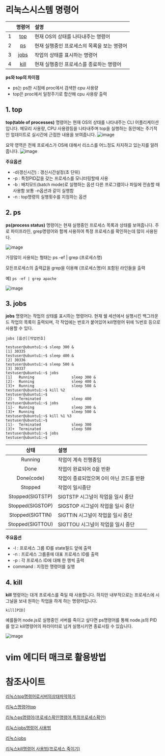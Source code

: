# 리눅스시스템 명령어

||명령어|설명|
|:---:|:---:|:---|
|1|[top](1.-top)|현재 OS의 상태를 나타내주는 명령어|
|2|[ps](2.-ps)|현재 실행중인 프로세스의 목록을 보는 명령어|
|3|[jobs](3.-jobs)|작업의 상태를 표시하는 명령어|
|4|[kill](4.-kill)|현재 실행중인 프로세스를 종료하는 명령어|

**ps와 top의 차이점**
* ps는 ps한 시점에 proc에서 검색한 cpu 사용량
* top은 proc에서 일정주기로 합산해 cpu 사용량 출력


## 1. top
**top(table of processes)** 명령어는 현재 OS의 상태를 나타내주는 CLI 어플리케이션입니다. 메모리 사용량, CPU 사용량등을 나타내주며 top을 실행하는 동안에는 주기적인 업데이트로 실시간에 근접한 내용을 보여줍니다.
![image](https://img1.daumcdn.net/thumb/R1280x0/?scode=mtistory2&fname=https%3A%2F%2Fblog.kakaocdn.net%2Fdn%2Frxlg4%2FbtqYfV2LE3L%2FSW5SbyO65ZUa5PggM3KI8K%2Fimg.png)

요약 영역은 전체 프로세스가 OS에 대해서 리소스를 어느정도 차지하고 있는지를 알려줍니다.
![image](https://img1.daumcdn.net/thumb/R1280x0/?scode=mtistory2&fname=https%3A%2F%2Fblog.kakaocdn.net%2Fdn%2FcIwHTf%2FbtqYiCOXiQk%2F0wpKbRc7uKG8mo9vfKLWiK%2Fimg.png)

**주요옵션**
* -d(갱신시간) : 갱신시간설정(초 단위)
* -p : 특정PID값을 갖는 프로세스를 모니터링할때 사용
* -b : 배치모드(batch mode)로 실행하는 옵션 다른 프로그램이나 파일에 전송할 때 사용함 보통 -n옵션과 같이 실행함
* -n : top명령의 실행횟수를 지정하는 옵션

## 2. ps
**ps(process status)** 명령어는 현재 실행중인 프로세스 목록과 상태를 보여줍니다. 주로 파이프라인, grep명령어와 함께 사용하여 특정 프로세스를 확인하는데 많이 사용된다.

![image](https://img1.daumcdn.net/thumb/R1280x0/?scode=mtistory2&fname=http%3A%2F%2Fcfile29.uf.tistory.com%2Fimage%2F992BFB3A5BC6E4EE29CE2E)

가장많이 사용되는 형태는 ps -ef | grep (프로세스명)

모든프로세스의 출력값을 grep을 이용해 (프로세스명)이 포함된 라인들을 출력

예) `ps -ef | grep apache`

![image](https://img1.daumcdn.net/thumb/R1280x0/?scode=mtistory2&fname=http%3A%2F%2Fcfile25.uf.tistory.com%2Fimage%2F99CB14385BC6EE9417CC26)

## 3. jobs
**jobs** 명령어는 작업의 상태를 표시하는 명령어다. 현재 쉘 세션에서 실행시킨 백그라운드 작업의 목록이 출력되며, 각 작업에는 번호가 붙어있어 kill명령어 뒤에 %번호 등으로 사용할 수 있다.

`jobs [옵션][작업번호]`

```
testuser@ubuntu1:~$ sleep 300 &
[1] 30335
testuser@ubuntu1:~$ sleep 400 &
[2] 30336
testuser@ubuntu1:~$ sleep 500 &
[3] 30337
testuser@ubuntu1:~$ jobs
[1]   Running                 sleep 300 &
[2]-  Running                 sleep 400 &
[3]+  Running                 sleep 500 &
testuser@ubuntu1:~$ kill %2
testuser@ubuntu1:~$ 
[2]-  Terminated              sleep 400
testuser@ubuntu1:~$ jobs
[1]-  Running                 sleep 300 &
[3]+  Running                 sleep 500 &
testuser@ubuntu1:~$ kill %1 %3
testuser@ubuntu1:~$ 
[1]-  Terminated              sleep 300
[3]+  Terminated              sleep 500
testuser@ubuntu1:~$ jobs
testuser@ubuntu1:~$
```

|상태|설명|
|:---:|:---|
|Running|작업이 계속 진행중임|
|Done|작업이 완료되어 0을 반환|
|Done(code)|작업이 종료되었으며 0이 아닌 코드를 반환|
|Stopped|작업이 일시중단|
|Stopped(SIGTSTP)|SIGTSTP 시그널이 작업을 일시 중단|
|Stopped(SIGSTOP)|SIGSTOP 시그널이 작업을 일시 중단|
|Stopped(SIGTTIN)|SIGTTIN 시그널이 작업을 일시 중단|
|Stopped(SIGTTOU)|SIGTTOU 시그널이 작업을 일시 중단|

**주요옵션**
* -l : 프로세스 그룹 ID를 state필드 앞에 출력
* -n : 프로세스 그룹중에 대표 프로세스 ID를 출력
* -p : 각 프로세스 ID에 대해 한 행씩 출력
* command : 지정한 명령어를 실행

## 4. kill
**kill** 명령어는 대개 프로세스를 죽일 때 사용합니다. 하지만 내부적으로는 프로세스에 시그널을 보내 원하는 작업을 하게 하는 명령어입니다.

`kill[PID]`

예를들어 node.js로 실행중인 서버를 죽이고 싶다면 ps명령어를 통해 node.js의 PID를 얻고 kill명령어의 파라미터로 넘겨 실행시키면 종료시킬 수 있습니다.

![image](https://t1.daumcdn.net/cfile/tistory/993696485C6377E90C)

# vim 에디터 매크로 활용방법

# 참조사이트
[리눅스top명령어로서버의상태파악하기](https://sabarada.tistory.com/146)

[리눅스명령어top](https://starrykss.tistory.com/1691?category=592475)

[리눅스ps명령어(프로세스확인명령어,특정프로세스확인)](https://arer.tistory.com/150)

[리눅스jobs명령어 사용법](https://hbase.tistory.com/265)

[리눅스jobs](https://zetawiki.com/wiki/%EB%A6%AC%EB%88%85%EC%8A%A4_jobs)

[리눅스kill명령어 사용법(프로세스 죽이기)](https://sisiblog.tistory.com/209)
